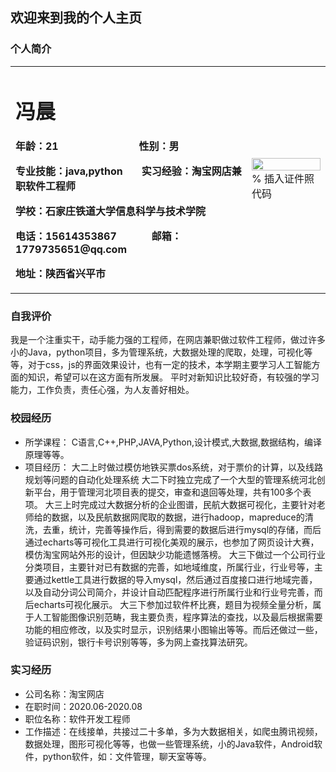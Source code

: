## 欢迎来到我的个人主页


### 个人简介

<table border="0">
  <tr>
    <td width="75%">
      <h1>冯晨</h1>
      <p><b>年龄：21</b>&nbsp;&nbsp;&nbsp;&nbsp;&nbsp;&nbsp;&nbsp;&nbsp;&nbsp;&nbsp;&nbsp;&nbsp;&nbsp;&nbsp;&nbsp;&nbsp;&nbsp;&nbsp;&nbsp;&nbsp;&nbsp;&nbsp;&nbsp;&nbsp;&nbsp;&nbsp;&nbsp;&nbsp;&nbsp;&nbsp;<b>性别：男</b></p>
      <p><b>专业技能：java,python</b> &nbsp;&nbsp;&nbsp;&nbsp;&nbsp;&nbsp;<b>实习经验：淘宝网店兼职软件工程师</b></p>
      <p><b>学校：石家庄铁道大学信息科学与技术学院</b></p>
      <p><b>电话：15614353867</b> &nbsp;&nbsp;&nbsp;&nbsp;&nbsp;&nbsp;&nbsp;&nbsp;&nbsp;&nbsp;&nbsp; <b>邮箱：1779735651@qq.com</b></p>
      <p><b>地址：陕西省兴平市</b></p>
    </td>
    <td width="25%">
      <img src="/zhengjianzhao.jpg" width="100%">      % 插入证件照代码
    </td>
  </tr>
</table>

### 自我评价
我是一个注重实干，动手能力强的工程师，在网店兼职做过软件工程师，做过许多小的Java，python项目，多为管理系统，大数据处理的爬取，处理，可视化等等，对于css，js的界面效果设计，也有一定的技术，本学期主要学习人工智能方面的知识，希望可以在这方面有所发展。
平时对新知识比较好奇，有较强的学习能力，工作负责，责任心强，为人友善好相处。

### 校园经历
* 所学课程：
C语言,C++,PHP,JAVA,Python,设计模式,大数据,数据结构，编译原理等等。
* 项目经历：
大二上时做过模仿地铁买票dos系统，对于票价的计算，以及线路规划等问题的自动化处理系统
大二下时独立完成了一个大型的管理系统河北创新平台，用于管理河北项目表的提交，审查和退回等处理，共有100多个表项。
大三上时完成过大数据分析的企业图谱，民航大数据可视化，主要针对老师给的数据，以及民航数据网爬取的数据，进行hadoop，mapreduce的清洗，去重，统计，完善等操作后，得到需要的数据后进行mysql的存储，而后通过echarts等可视化工具进行可视化美观的展示，也参加了网页设计大赛，模仿淘宝网站外形的设计，但因缺少功能遗憾落榜。
大三下做过一个公司行业分类项目，主要针对已有数据的完善，如地域维度，所属行业，行业号等，主要通过kettle工具进行数据的导入mysql，然后通过百度接口进行地域完善，以及自动分词公司简介，并设计自动匹配程序进行所属行业和行业号完善，而后echarts可视化展示。
大三下参加过软件杯比赛，题目为视频全量分析，属于人工智能图像识别范畴，我主要负责，程序算法的查找，以及最后根据需要功能的相应修改，以及实时显示，识别结果小图输出等等。而后还做过一些，验证码识别，银行卡号识别等等，多为网上查找算法研究。

### 实习经历
* 公司名称：淘宝网店
* 在职时间：2020.06-2020.08
* 职位名称：软件开发工程师
* 工作描述：在线接单，共接过二十多单，多为大数据相关，如爬虫腾讯视频，数据处理，图形可视化等等，也做一些管理系统，小的Java软件，Android软件，python软件，如：文件管理，聊天室等等。
